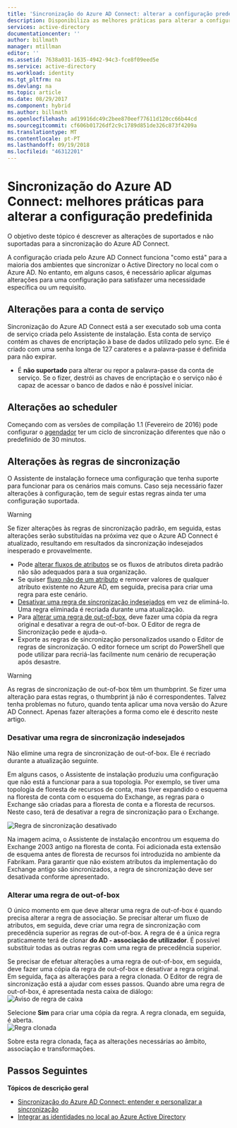 ```yaml
---
title: 'Sincronização do Azure AD Connect: alterar a configuração predefinida | Documentos da Microsoft'
description: Disponibiliza as melhores práticas para alterar a configuração predefinida de sincronização do Azure AD Connect.
services: active-directory
documentationcenter: ''
author: billmath
manager: mtillman
editor: ''
ms.assetid: 7638a031-1635-4942-94c3-fce8f09eed5e
ms.service: active-directory
ms.workload: identity
ms.tgt_pltfrm: na
ms.devlang: na
ms.topic: article
ms.date: 08/29/2017
ms.component: hybrid
ms.author: billmath
ms.openlocfilehash: ad19916dc49c2bee870eef77611d120cc66b44cd
ms.sourcegitcommit: cf606b01726df2c9c1789d851de326c873f4209a
ms.translationtype: MT
ms.contentlocale: pt-PT
ms.lasthandoff: 09/19/2018
ms.locfileid: "46312201"
---
```

# <a name="azure-ad-connect-sync-best-practices-for-changing-the-default-configuration"></a>Sincronização do Azure AD Connect: melhores práticas para alterar a configuração predefinida
O objetivo deste tópico é descrever as alterações de suportados e não suportadas para a sincronização do Azure AD Connect.

A configuração criada pelo Azure AD Connect funciona "como está" para a maioria dos ambientes que sincronizar o Active Directory no local com o Azure AD. No entanto, em alguns casos, é necessário aplicar algumas alterações para uma configuração para satisfazer uma necessidade específica ou um requisito.

## <a name="changes-to-the-service-account"></a>Alterações para a conta de serviço
Sincronização do Azure AD Connect está a ser executado sob uma conta de serviço criada pelo Assistente de instalação. Esta conta de serviço contém as chaves de encriptação à base de dados utilizado pelo sync. Ele é criado com uma senha longa de 127 carateres e a palavra-passe é definida para não expirar.

* É **não suportado** para alterar ou repor a palavra-passe da conta de serviço. Se o fizer, destrói as chaves de encriptação e o serviço não é capaz de acessar o banco de dados e não é possível iniciar.

## <a name="changes-to-the-scheduler"></a>Alterações ao scheduler
Começando com as versões de compilação 1.1 (Fevereiro de 2016) pode configurar o [agendador](how-to-connect-sync-feature-scheduler.md) ter um ciclo de sincronização diferentes que não o predefinido de 30 minutos.

## <a name="changes-to-synchronization-rules"></a>Alterações às regras de sincronização
O Assistente de instalação fornece uma configuração que tenha suporte para funcionar para os cenários mais comuns. Caso seja necessário fazer alterações à configuração, tem de seguir estas regras ainda ter uma configuração suportada.

> [!WARNING]
> Se fizer alterações às regras de sincronização padrão, em seguida, estas alterações serão substituídas na próxima vez que o Azure AD Connect é atualizado, resultando em resultados da sincronização indesejados inesperado e provavelmente.

* Pode [alterar fluxos de atributos](how-to-connect-sync-change-the-configuration.md#other-common-attribute-flow-changes) se os fluxos de atributos direta padrão não são adequados para a sua organização.
* Se quiser [fluxo não de um atributo](how-to-connect-sync-change-the-configuration.md#do-not-flow-an-attribute) e remover valores de qualquer atributo existente no Azure AD, em seguida, precisa para criar uma regra para este cenário.
* [Desativar uma regra de sincronização indesejados](#disable-an-unwanted-sync-rule) em vez de eliminá-lo. Uma regra eliminada é recriada durante uma atualização.
* Para [alterar uma regra de out-of-box](#change-an-out-of-box-rule), deve fazer uma cópia da regra original e desativar a regra de out-of-box. O Editor de regra de Sincronização pede e ajuda-o.
* Exporte as regras de sincronização personalizados usando o Editor de regras de sincronização. O editor fornece um script do PowerShell que pode utilizar para recriá-las facilmente num cenário de recuperação após desastre.

> [!WARNING]
> As regras de sincronização de out-of-box têm um thumbprint. Se fizer uma alteração para estas regras, o thumbprint já não é correspondentes. Talvez tenha problemas no futuro, quando tenta aplicar uma nova versão do Azure AD Connect. Apenas fazer alterações a forma como ele é descrito neste artigo.

### <a name="disable-an-unwanted-sync-rule"></a>Desativar uma regra de sincronização indesejados
Não elimine uma regra de sincronização de out-of-box. Ele é recriado durante a atualização seguinte.

Em alguns casos, o Assistente de instalação produziu uma configuração que não está a funcionar para a sua topologia. Por exemplo, se tiver uma topologia de floresta de recursos de conta, mas tiver expandido o esquema na floresta de conta com o esquema do Exchange, as regras para o Exchange são criadas para a floresta de conta e a floresta de recursos. Neste caso, terá de desativar a regra de sincronização para o Exchange.

![Regra de sincronização desativado](./media/how-to-connect-sync-best-practices-changing-default-configuration/exchangedisabledrule.png)

Na imagem acima, o Assistente de instalação encontrou um esquema do Exchange 2003 antigo na floresta de conta. Foi adicionada esta extensão de esquema antes de floresta de recursos foi introduzida no ambiente da Fabrikam. Para garantir que não existem atributos da implementação do Exchange antigo são sincronizados, a regra de sincronização deve ser desativada conforme apresentado.

### <a name="change-an-out-of-box-rule"></a>Alterar uma regra de out-of-box
O único momento em que deve alterar uma regra de out-of-box é quando precisa alterar a regra de associação. Se precisar alterar um fluxo de atributos, em seguida, deve criar uma regra de sincronização com precedência superior as regras de out-of-box. A regra de é a única regra praticamente terá de clonar **do AD - associação de utilizador**. É possível substituir todas as outras regras com uma regra de precedência superior.

Se precisar de efetuar alterações a uma regra de out-of-box, em seguida, deve fazer uma cópia da regra de out-of-box e desativar a regra original. Em seguida, faça as alterações para a regra clonada. O Editor de regra de sincronização está a ajudar com esses passos. Quando abre uma regra de out-of-box, é apresentada nesta caixa de diálogo:  
![Aviso de regra de caixa](./media/how-to-connect-sync-best-practices-changing-default-configuration/warningoutofboxrule.png)

Selecione **Sim** para criar uma cópia da regra. A regra clonada, em seguida, é aberta.  
![Regra clonada](./media/how-to-connect-sync-best-practices-changing-default-configuration/clonedrule.png)

Sobre esta regra clonada, faça as alterações necessárias ao âmbito, associação e transformações.

## <a name="next-steps"></a>Passos Seguintes
**Tópicos de descrição geral**

* [Sincronização do Azure AD Connect: entender e personalizar a sincronização](how-to-connect-sync-whatis.md)
* [Integrar as identidades no local ao Azure Active Directory](whatis-hybrid-identity.md)
